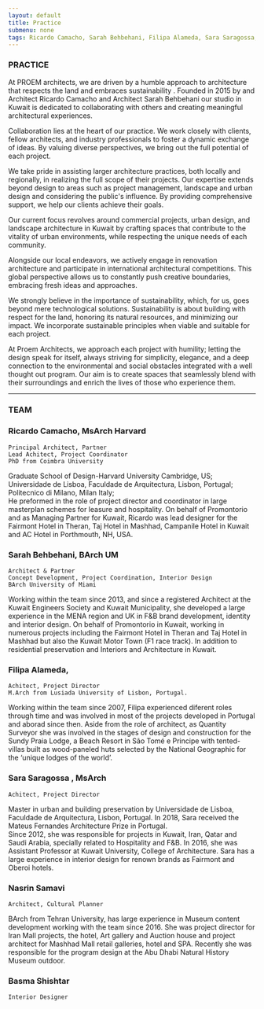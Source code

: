 ```yaml
---
layout: default
title: Practice
submenu: none
tags: Ricardo Camacho, Sarah Behbehani, Filipa Alameda, Sara Saragossa, Nasrin Samavi, Basma Shishtar
---
```


### PRACTICE 

At PROEM architects, we are driven by a humble approach to architecture that respects the land and embraces sustainability . Founded in 2015 by and Architect Ricardo Camacho and Architect Sarah Behbehani our studio in Kuwait is dedicated to collaborating with others and creating meaningful architectural experiences.

Collaboration lies at the heart of our practice. We work closely with clients, fellow architects, and industry professionals to foster a dynamic exchange of ideas. By valuing diverse perspectives, we bring out the full potential of each project.

We take pride in assisting larger architecture practices, both locally and regionally, in realizing the full scope of their projects. Our expertise extends beyond design to areas such as project management, landscape and urban design and considering the public's influence. By providing comprehensive support, we help our clients achieve their goals.

Our current focus revolves around commercial projects, urban design, and landscape architecture in Kuwait by crafting spaces that contribute to the vitality of urban environments, while respecting the unique needs of each community.

Alongside our local endeavors, we actively engage in renovation architecture and participate in international architectural competitions. This global perspective allows us to constantly push creative boundaries, embracing fresh ideas and approaches.

We strongly believe in the importance of sustainability, which, for us, goes beyond mere technological solutions. Sustainability is about building with respect for the land, honoring its natural resources, and minimizing our impact. We incorporate sustainable principles when viable and suitable for each project.

At Proem Architects, we approach each project with humility; letting the design speak for itself, always striving for simplicity, elegance, and a deep connection to the environmental and social obstacles integrated with a well thought out program. Our aim is to create spaces that seamlessly blend with their surroundings and enrich the lives of those who experience them.

---

### TEAM


### Ricardo Camacho, MsArch Harvard

	Principal Architect, Partner
	Lead Achitect, Project Coordinator  
	PhD from Coimbra University  

Graduate School of Design-Harvard University Cambridge, US; Universidade de Lisboa, Faculdade de Arquitectura, Lisbon, Portugal; Politecnico di Milano, Milan Italy;  
He preformed in the role of project director and coordinator in large masterplan schemes for leasure and hospitality. On behalf of Promontorio and as Managing Partner for Kuwait, Ricardo was lead designer for the Fairmont Hotel in Theran, Taj Hotel in Mashhad, Campanile Hotel in Kuwait and AC Hotel in Porthmouth, NH, USA.

### Sarah Behbehani, BArch UM 

	Architect & Partner 
	Concept Development, Project Coordination, Interior Design 
	BArch University of Miami

Working within the team since 2013, and since a registered Architect at the Kuwait Engineers Society and Kuwait Municipality, she developed a large experience in the MENA region and UK in F&B brand development, identity and interior design. On behalf of Promontorio in Kuwait, working in numerous projects including the Fairmont Hotel in Theran and Taj Hotel in Mashhad but also the Kuwait Motor Town (F1 race track). In addition to residential preservation and Interiors and Architecture in Kuwait.


### Filipa Alameda, 

	Achitect, Project Director
	M.Arch from Lusiada University of Lisbon, Portugal.

Working within the team since 2007, Filipa experienced diferent roles through time and was involved in most of the projects developed in Portugal and aborad since then. Aside from the role of architect, as Quantity Surveyor she was involved in the stages of design and construction for the Sundy Praia Lodge, a Beach Resort in São Tomé e Principe with tented-villas built as wood-paneled huts selected by the National Geographic for the ‘unique lodges of the world’.


### Sara Saragossa , MsArch

	Achitect, Project Director  

Master in urban and building preservation by Universidade de Lisboa, Faculdade de Arquitectura, Lisbon, Portugal. In 2018, Sara received the Mateus Fernandes Architecture Prize in Portugal.  
Since 2012, she was responsible for projects in Kuwait, Iran, Qatar and Saudi Arabia, specially related to Hospitality and F&B. In 2016, she was Assistant Professor at Kuwait University, College of Architecture. Sara has a large experience in interior design for renown brands as Fairmont and Oberoi hotels.


### Nasrin Samavi 

	Architect, Cultural Planner  

BArch from Tehran University, has large experience in Museum content development working with the team since 2016. She was project director for Iran Mall projects, the hotel, Art gallery and Auction house and project architect for Mashhad Mall retail galleries, hotel and SPA. Recently she was responsible for the program design at the Abu Dhabi Natural History Museum outdoor.

### Basma Shishtar

	Interior Designer 






